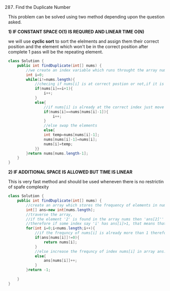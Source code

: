 287. Find the Duplicate Number



This problem can be solved using two method depending upon the question asked.

**1)  IF CONSTANT SPACE O(1) IS REQURED AND LINEAR TIME O(N)**

we will use **cyclic sort** to sort the elelments and assign them their correct position and the element which won't be in the correct position after complete 1 pass will be the repeating element.

```java
class Solution {
    public int findDuplicate(int[] nums) {
        //we create an index variable which runs throught the array nums
        int i=0;
        while(i!=nums.length){
            //checing if nums[i] is at correct postion or not,if it is then just move to the next index
            if(nums[i]==i+1){
                i++;
            }
            else{
                //if nums[i] is already at the correct index just move forward don't care about the repeating element if it is then move forward
                if(nums[i]==nums[nums[i]-1]){
                    i++;
                }
                //else swap the elements
                else{
                int temp=nums[nums[i]-1];
                nums[nums[i]-1]=nums[i];
                nums[i]=temp;
            }}
        }return nums[nums.length-1];
    }
}

```



**2) IF ADDITIONAL SPACE IS ALLOWED BUT TIME IS LINEAR**



This is very fast method and should be used wheneven there is no restrictin of spafe complexity

```java
class Solution {
    public int findDuplicate(int[] nums) {
        //create an array which stores the frequency of elements in nums
        int[] ans=new int[nums.length];
        //traverse the array,
        //if the element '2' is found in the array nums then 'ans[2]'' increases by 1
        //therefore if some index say 'i' has ans[i]>1, that means that element was present more than once in the array nums.
        for(int i=0;i<nums.length;i++){
            //if the frequncy of nums[i] is already more than 1 therefore it must be the repeating element, returrn nums[i]
            if(ans[nums[i]]!=0){
                return nums[i];
            }
            //else increase the frequncy of index nums[i] in array ans.
            else{
                ans[nums[i]]++;
            }
        }return -1;
        
    }
}
```



